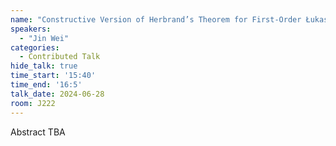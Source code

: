 ```yaml
---
name: "Constructive Version of Herbrand’s Theorem for First-Order Łukasiewicz Logic"
speakers:
  - "Jin Wei"
categories:
  - Contributed Talk
hide_talk: true
time_start: '15:40'
time_end: '16:5'
talk_date: 2024-06-28
room: J222
---
```


Abstract TBA
